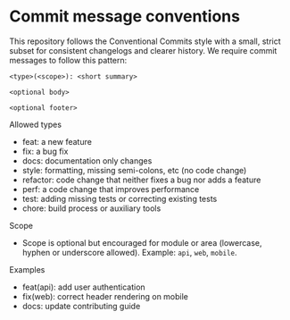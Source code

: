 # Commit message conventions

This repository follows the Conventional Commits style with a small, strict subset for consistent changelogs and clearer history. We require commit messages to follow this pattern:

```
<type>(<scope>): <short summary>

<optional body>

<optional footer>
```

Allowed types
- feat: a new feature
- fix: a bug fix
- docs: documentation only changes
- style: formatting, missing semi-colons, etc (no code change)
- refactor: code change that neither fixes a bug nor adds a feature
- perf: a code change that improves performance
- test: adding missing tests or correcting existing tests
- chore: build process or auxiliary tools

Scope
- Scope is optional but encouraged for module or area (lowercase, hyphen or underscore allowed). Example: `api`, `web`, `mobile`.

Examples
- feat(api): add user authentication
- fix(web): correct header rendering on mobile
- docs: update contributing guide
